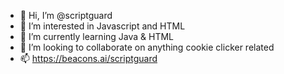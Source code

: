 - 👋 Hi, I’m @scriptguard
- 👀 I’m interested in Javascript and HTML
- 🌱 I’m currently learning Java & HTML
- 💞️ I’m looking to collaborate on anything cookie clicker related
- 📫 https://beacons.ai/scriptguard

<!---
scriptguard/scriptguard is a ✨ special ✨ repository because its `README.md` (this file) appears on your GitHub profile.
You can click the Preview link to take a look at your changes.
--->

